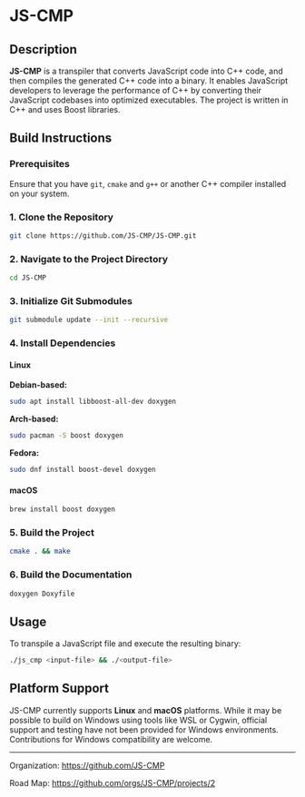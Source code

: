 # JS-CMP

## Description

**JS-CMP** is a transpiler that converts JavaScript code into C++ code, and then compiles the generated C++ code into a
binary. It enables JavaScript developers to leverage the performance of C++ by converting their JavaScript codebases
into optimized executables. The project is written in C++ and uses Boost libraries.

## Build Instructions

### Prerequisites

Ensure that you have `git`, `cmake` and `g++` or another C++ compiler installed on your system.

### 1. Clone the Repository

```bash
git clone https://github.com/JS-CMP/JS-CMP.git
```

### 2. Navigate to the Project Directory

```bash
cd JS-CMP
```

### 3. Initialize Git Submodules

```bash
git submodule update --init --recursive
```

### 4. Install Dependencies

#### Linux

**Debian-based:**

```bash
sudo apt install libboost-all-dev doxygen
```

**Arch-based:**

```bash
sudo pacman -S boost doxygen
```

**Fedora:**

```bash
sudo dnf install boost-devel doxygen
```

#### macOS

```bash
brew install boost doxygen
```

### 5. Build the Project

```bash
cmake . && make
```

### 6. Build the Documentation

```bash
doxygen Doxyfile
```

## Usage

To transpile a JavaScript file and execute the resulting binary:

```bash
./js_cmp <input-file> && ./<output-file>
```

## Platform Support

JS-CMP currently supports **Linux** and **macOS** platforms. While it may be possible to build on Windows using tools
like WSL or Cygwin, official support and testing have not been provided for Windows environments. Contributions for
Windows compatibility are welcome.

---
Organization: https://github.com/JS-CMP

Road Map: https://github.com/orgs/JS-CMP/projects/2

